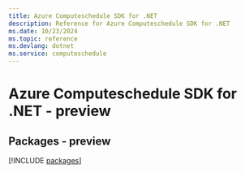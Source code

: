 ```yaml
---
title: Azure Computeschedule SDK for .NET
description: Reference for Azure Computeschedule SDK for .NET
ms.date: 10/23/2024
ms.topic: reference
ms.devlang: dotnet
ms.service: computeschedule
---
```

# Azure Computeschedule SDK for .NET - preview
## Packages - preview
[!INCLUDE [packages](computeschedule-index.md)]